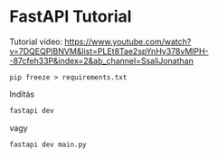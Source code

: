 # FastAPI Tutorial


Tutorial video: https://www.youtube.com/watch?v=7DQEQPlBNVM&list=PLEt8Tae2spYnHy378vMlPH--87cfeh33P&index=2&ab_channel=SsaliJonathan

    pip freeze > requirements.txt

Indítás
```bash
fastapi dev
```

vagy
```bash
fastapi dev main.py
```

